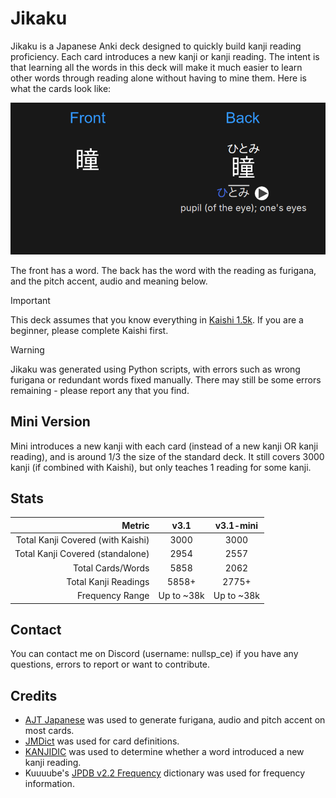 # Jikaku

Jikaku is a Japanese Anki deck designed to quickly build kanji reading proficiency. Each card introduces a new kanji or kanji reading. The intent is that learning all the words in this deck will make it much easier to learn other words through reading alone without having to mine them. Here is what the cards look like:

![Image showing the front and back of a card](https://github.com/nullsp-ce/Jikaku/blob/main/JikakuCard.png?raw=true)

The front has a word. The back has the word with the reading as furigana, and the pitch accent, audio and meaning below.

> [!IMPORTANT]
> This deck assumes that you know everything in [Kaishi 1.5k](https://github.com/donkuri/Kaishi/tree/main). If you are a beginner, please complete Kaishi first.

> [!WARNING]
> Jikaku was generated using Python scripts, with errors such as wrong furigana or redundant words fixed manually. There may still be some errors remaining - please report any that you find.

## Mini Version
Mini introduces a new kanji with each card (instead of a new kanji OR kanji reading), and is around 1/3 the size of the standard deck. It still covers 3000 kanji (if combined with Kaishi), but only teaches 1 reading for some kanji.

## Stats
| Metric                        |    v3.1    |  v3.1-mini  |
|------------------------------:|:----------:|:-----------:|
| Total Kanji Covered (with Kaishi)  |    3000    |     3000    |
| Total Kanji Covered (standalone)   |    2954    |     2557    |
| Total Cards/Words             |    5858    |     2062    |
| Total Kanji Readings          |    5858+   |    2775+    |
| Frequency Range               |  Up to ~38k |  Up to ~38k |

## Contact
You can contact me on Discord (username: nullsp_ce) if you have any questions, errors to report or want to contribute.

## Credits
- [AJT Japanese](https://github.com/Ajatt-Tools/Japanese) was used to generate furigana, audio and pitch accent on most cards.
- [JMDict](http://jmdict.org/) was used for card definitions.
- [KANJIDIC](https://github.com/MarvNC/yomitan-dictionaries?tab=readme-ov-file#kanjidic) was used to determine whether a word introduced a new kanji reading.
- Kuuuube's [JPDB v2.2 Frequency](https://github.com/Kuuuube/yomitan-dictionaries?tab=readme-ov-file#jpdb-v22-frequency-1) dictionary was used for frequency information.
